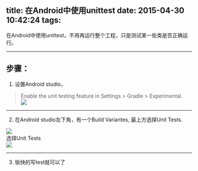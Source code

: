 title: 在Android中使用unittest
date: 2015-04-30 10:42:24
tags:
---
在Android中使用unittest，不用再运行整个工程，只是测试某一些类是否正确运行。

-----------
## 步骤：

1. 设置Android studio，

>Enable the unit testing feature in Settings > Gradle > Experimental.    
![](http://7xiu5y.com1.z0.glb.clouddn.com/blog_setting.png)    

----------
2. 在Android studio左下角，有一个Build Variantes, 最上方选择Unit Tests.

![](http://7xiu5y.com1.z0.glb.clouddn.com/blog_build.png)    
选择Unit Tests    
![](http://7xiu5y.com1.z0.glb.clouddn.com/blog_choose_artifact.png)    

---------
3. 愉快的写test就可以了   
